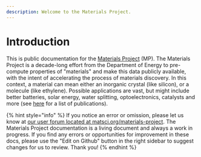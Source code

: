 ```yaml
---
description: Welcome to the Materials Project.
---
```


# Introduction

This is public documentation for the [Materials Project](https://materialsproject.org) (MP). The Materials Project is a decade-long effort from the Department of Energy to pre-compute properties of "materials" and make this data publicly available, with the intent of accelerating the process of materials discovery. In this context, a material can mean either an inorganic crystal (like silicon), or a molecule (like ethylene). Possible applications are vast, but might include better batteries, solar energy, water splitting, optoelectronics, catalysts and more (see [here](https://materialsproject.org/about/publications) for a list of publications).

{% hint style="info" %}
If you notice an error or omission, please let us know at [our user forum located at matsci.org/materials-project](https://matsci.org/materials-project). The Materials Project documentation is a living document and always a work in progress. If you find any errors or opportunities for improvement in these docs, please use the "Edit on Github" button in the right sidebar to suggest changes for us to review.  Thank you!
{% endhint %}
